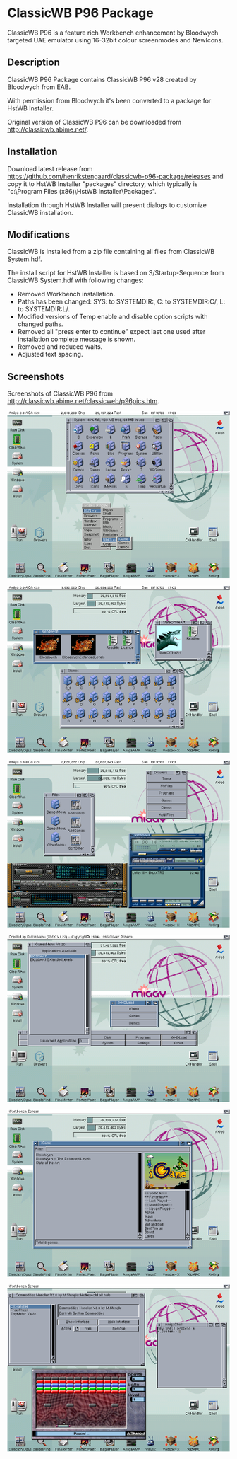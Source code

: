 # ClassicWB P96 Package

ClassicWB P96 is a feature rich Workbench enhancement by Bloodwych targeted UAE emulator using 16-32bit colour screenmodes and NewIcons.

## Description

ClassicWB P96 Package contains ClassicWB P96 v28 created by Bloodwych from EAB.

With permission from Bloodwych it's been converted to a package for HstWB Installer.

Original version of ClassicWB P96 can be downloaded from http://classicwb.abime.net/.

## Installation

Download latest release from https://github.com/henrikstengaard/classicwb-p96-package/releases and copy it to HstWB Installer "packages" directory, which typically is "c:\Program Files (x86)\HstWB Installer\Packages".

Installation through HstWB Installer will present dialogs to customize ClassicWB installation.

## Modifications

ClassicWB is installed from a zip file containing all files from ClassicWB System.hdf.

The install script for HstWB Installer is based on S/Startup-Sequence from ClassicWB System.hdf with following changes:

- Removed Workbench installation.
- Paths has been changed: SYS: to SYSTEMDIR:, C: to SYSTEMDIR:C/, L: to SYSTEMDIR:L/.
- Modified versions of Temp enable and disable option scripts with changed paths.
- Removed all "press enter to continue" expect last one used after installation complete message is shown.
- Removed and reduced waits.
- Adjusted text spacing.

## Screenshots

Screenshots of ClassicWB P96 from http://classicwb.abime.net/classicweb/p96pics.htm.

![ClassicWB P96 1](screenshots/classicwb_p96_1.png?raw=true)

![ClassicWB P96 2](screenshots/classicwb_p96_2.png?raw=true)

![ClassicWB P96 3](screenshots/classicwb_p96_3.png?raw=true)

![ClassicWB P96 4](screenshots/classicwb_p96_4.png?raw=true)

![ClassicWB P96 5](screenshots/classicwb_p96_5.png?raw=true)

![ClassicWB P96 6](screenshots/classicwb_p96_6.png?raw=true)